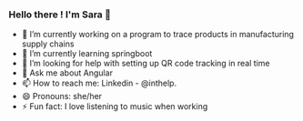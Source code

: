 ### Hello there ! I'm Sara 👋

- 🔭 I’m currently working on a program to trace products in manufacturing supply chains
- 🌱 I’m currently learning springboot
- 🤔 I’m looking for help with setting up QR code tracking in real time
- 💬 Ask me about Angular
- 📫 How to reach me: Linkedin - @inthelp.
- 😄 Pronouns: she/her
- ⚡ Fun fact: I love listening to music when working

